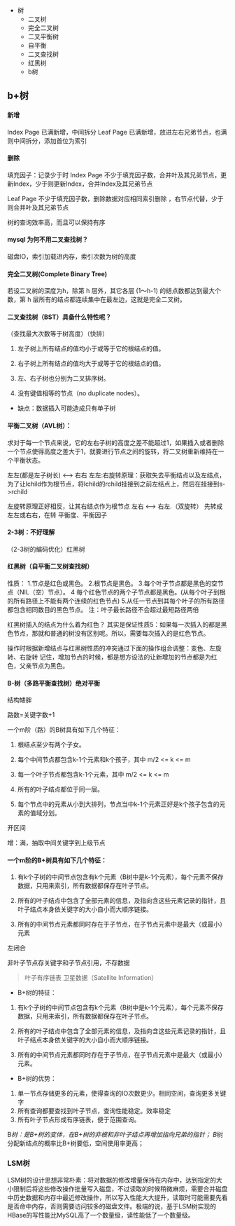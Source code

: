 - 树
  - 二叉树
  - 完全二叉树
  - 二叉平衡树
  - 自平衡
  - 二叉查找树
  - 红黑树
  - b树

## b+树



#### 新增
Index Page 已满新增，中间拆分
Leaf Page 已满新增，放进左右兄弟节点，也满则中间拆分，添加首位为索引
#### 删除
填充因子：记录少于时
Index Page 不少于填充因子数，合并叶及其兄弟节点，更新Index，少于则更新Index，合并Index及其兄弟节点

Leaf Page 不少于填充因子数，删除数据对应相同索引删除 ，右节点代替，少于则合并叶及其兄弟节点

树的查询效率高，而且可以保持有序

#### mysql 为何不用二叉查找树？

磁盘IO，索引加载进内存，索引次数为树的高度

#### 完全二叉树(Complete Binary Tree)
若设二叉树的深度为h，除第 h 层外，其它各层 (1～h-1) 的结点数都达到最大个数，第 h 层所有的结点都连续集中在最左边，这就是完全二叉树。

#### 二叉查找树（BST）具备什么特性呢？

（查找最大次数等于树高度）（快排）

1. 左子树上所有结点的值均小于或等于它的根结点的值。

2. 右子树上所有结点的值均大于或等于它的根结点的值。

3. 左、右子树也分别为二叉排序树。

4. 没有键值相等的节点（no duplicate nodes）。

* 缺点：数据插入可能造成只有单子树

#### 平衡二叉树（AVL树）：
求对于每一个节点来说，它的左右子树的高度之差不能超过1，如果插入或者删除一个节点使得高度之差大于1，就要进行节点之间的旋转，将二叉树重新维持在一个平衡状态。

左左(都是左子树长) <--> 右右
左左:右旋转原理：获取失去平衡结点以及左结点，为了让lchild作为根节点，将lchild的rchild挂接到之前左结点上，然后在挂接到s->rchild

左旋转原理正好相反，让其右结点作为根节点
左右 <--> 右左.（双旋转）
先转成左左或右右，在转
平衡度、平衡因子

#### 2-3树：不好理解

（2-3树的编码优化）红黑树

#### 红黑树（自平衡二叉树查找树）

性质：
1.节点是红色或黑色。
2.根节点是黑色。
3.每个叶子节点都是黑色的空节点（NIL（空）节点）。
4 每个红色节点的两个子节点都是黑色。(从每个叶子到根的所有路径上不能有两个连续的红色节点)
5.从任一节点到其每个叶子的所有路径都包含相同数目的黑色节点。
注：叶子最长路径不会超过最短路径两倍

红黑树插入的结点为什么着为红色？
其实是保证性质5：如果每一次插入的都是黑色节点，那就和普通的树没有区别呢。所以，需要每次插入的是红色节点。

操作时根据新增结点与红黑树性质的冲突通过下面的操作组合调整：变色、左旋转、右旋转
记住，增加节点的时候，都是想方设法的让新增加的节点都是为红色，父亲节点为黑色。

#### B-树（多路平衡查找树）绝对平衡

结构矮胖

路数=关键字数+1

一个m阶（路）的B树具有如下几个特征：

1. 根结点至少有两个子女。

2. 每个中间节点都包含k-1个元素和k个孩子，其中 m/2 <= k <= m

3. 每一个叶子节点都包含k-1个元素，其中 m/2 <= k <= m

4. 所有的叶子结点都位于同一层。

5. 每个节点中的元素从小到大排列，节点当中k-1个元素正好是k个孩子包含的元素的值域分划。

开区间

增：满，抽取中间关键字到上级节点

#### 一个m阶的B+树具有如下几个特征：

1. 有k个子树的中间节点包含有k个元素（B树中是k-1个元素），每个元素不保存数据，只用来索引，所有数据都保存在叶子节点。

2. 所有的叶子结点中包含了全部元素的信息，及指向含这些元素记录的指针，且叶子结点本身依关键字的大小自小而大顺序链接。

3. 所有的中间节点元素都同时存在于子节点，在子节点元素中是最大（或最小）元素

左闭合

非叶子节点存关键字和子节点引用，不存数据

> 叶子有序链表
> 卫星数据（Satellite Information）

* B+树的特征：

1. 有k个子树的中间节点包含有k个元素（B树中是k-1个元素），每个元素不保存数据，只用来索引，所有数据都保存在叶子节点。

2. 所有的叶子结点中包含了全部元素的信息，及指向含这些元素记录的指针，且叶子结点本身依关键字的大小自小而大顺序链接。

3. 所有的中间节点元素都同时存在于子节点，在子节点元素中是最大（或最小）元素。

* B+树的优势：

1. 单一节点存储更多的元素，使得查询的IO次数更少。相同空间，查询更多关键字
2. 所有查询都要查找到叶子节点，查询性能稳定。效率稳定
3. 所有叶子节点形成有序链表，便于范围查询。

B*树：是B+树的变体，在B+树的非根和非叶子结点再增加指向兄弟的指针；
B*树分配新结点的概率比B+树要低，空间使用率更高；

### LSM树

LSM树的设计思想非常朴素：将对数据的修改增量保持在内存中，达到指定的大小限制后将这些修改操作批量写入磁盘，不过读取的时候稍微麻烦，需要合并磁盘中历史数据和内存中最近修改操作，所以写入性能大大提升，读取时可能需要先看是否命中内存，否则需要访问较多的磁盘文件。极端的说，基于LSM树实现的HBase的写性能比MySQL高了一个数量级，读性能低了一个数量级。